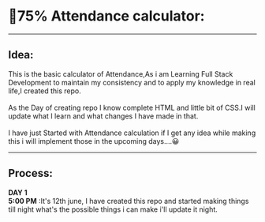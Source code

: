 # 🚨75% Attendance calculator:
<hr>

## Idea:
This is the basic calculator of Attendance,As i am Learning Full Stack Development to maintain my consistency and to apply my knowledge in real life,I created this repo.<br>
<br>
As the Day of creating repo I know complete HTML and little bit of CSS.I will update what I learn and what changes I have made in that.<br><br>
I have just Started with Attendance calculation if I get any idea while making this i will implement those in the upcoming days....😀
<hr>

## Process:
**DAY 1**<br>
**5:00 PM** :It's 12th june, I have created this repo and started making things till night what's the possible things i can make i'll update it night.
